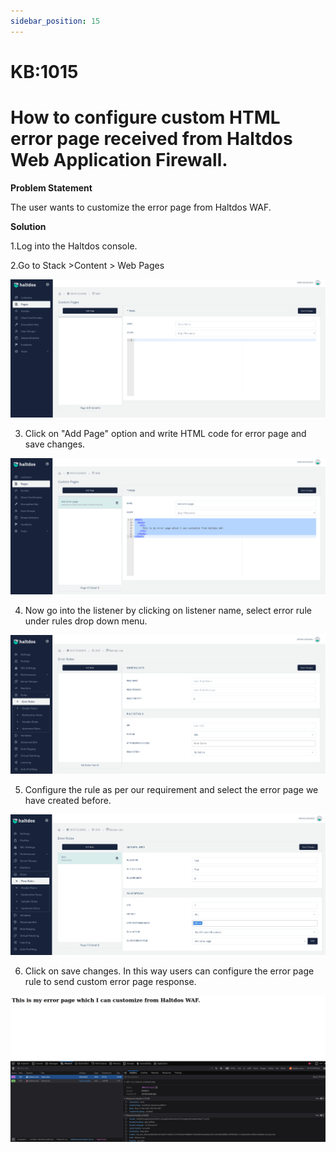 ```yaml
---
sidebar_position: 15
---
```


# KB:1015

# How to configure custom HTML error page received from Haltdos Web Application Firewall.

**Problem Statement**

The user wants to customize the error page from Haltdos WAF.

**Solution**

1.Log into the Haltdos console.

2.Go to Stack >Content > Web Pages

![kb-1015](/img/waf/v6/kb/kb15.png)

3. Click on "Add Page" option and write HTML code for error page and save changes.

![kb-1015](/img/waf/v6/kb/kb152.png)

4. Now go into the listener by clicking on listener name, select error rule under rules drop down menu. 

![kb-1015](/img/waf/v6/kb/kb153.png)

5. Configure the rule as per our requirement and select the error page we have created before.

![kb-1015](/img/waf/v6/kb/kb154.png)

6. Click on save changes.
In this way users can configure the error page rule to send custom error page response. 

![kb-1015](/img/waf/v6/kb/kb155.png)
